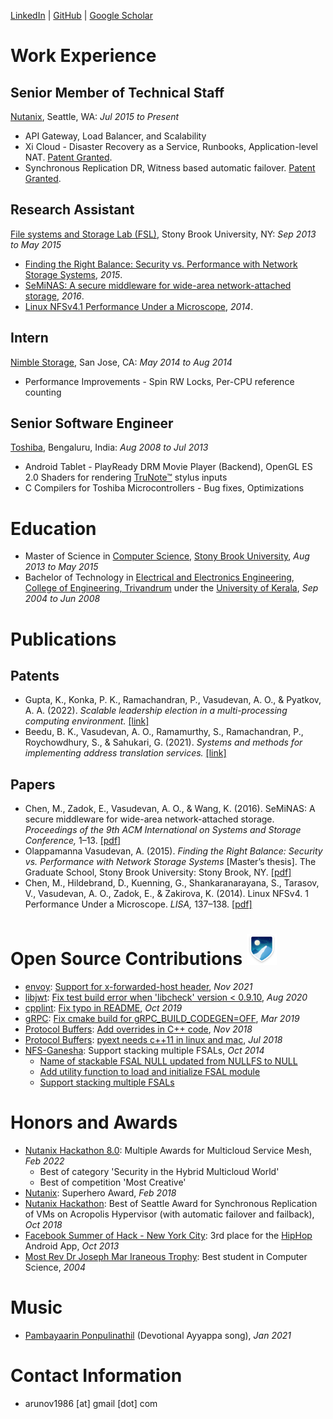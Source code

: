 [LinkedIn](https://www.linkedin.com/in/arunov/) | [GitHub](https://www.github.com/arunov/) | [Google Scholar](https://scholar.google.com/citations?hl=en&user=S0O40kUAAAAJ)

# Work Experience
## Senior Member of Technical Staff
[Nutanix](https://www.nutanix.com/), Seattle, WA: _Jul 2015 to Present_

- API Gateway, Load Balancer, and Scalability
- Xi Cloud - Disaster Recovery as a Service, Runbooks, Application-level NAT. [Patent Granted](https://patents.google.com/patent/US11171913B2/en).
- Synchronous Replication DR, Witness based automatic failover. [Patent Granted](https://patents.google.com/patent/US11218418B2/en).

## Research Assistant
[File systems and Storage Lab (FSL)](http://www.fsl.cs.stonybrook.edu/), Stony Brook University, NY: _Sep 2013 to May 2015_

- [Finding the Right Balance: Security vs. Performance with Network Storage Systems](https://www.fsl.cs.sunysb.edu/docs/arun-msthesis/arun-msthesis.pdf), _2015_.
- [SeMiNAS: A secure middleware for wide-area network-attached storage](https://www.fsl.cs.stonybrook.edu/docs/nfs4perf/seminas-systor16.pdf), _2016_.
- [Linux NFSv4.1 Performance Under a Microscope](https://www.filesystems.org/docs/nfs4perf/nfs4perf-microscope.pdf), _2014_.

## Intern
[Nimble Storage](https://www.hpe.com/us/en/storage/nimble.html), San Jose, CA: _May 2014 to Aug 2014_

- Performance Improvements - Spin RW Locks, Per-CPU reference counting

## Senior Software Engineer
[Toshiba](http://www.toshiba-tsip.com/tsip/), Bengaluru, India: _Aug 2008 to Jul 2013_

- Android Tablet - PlayReady DRM Movie Player (Backend), OpenGL ES 2.0 Shaders for rendering [TruNote&trade;](https://www.youtube.com/watch?v=kJFNmfYMTzA) stylus inputs
- C Compilers for Toshiba Microcontrollers - Bug fixes, Optimizations

# Education
- Master of Science in [Computer Science](https://www.cs.stonybrook.edu/), [Stony Brook University](https://www.stonybrook.edu/), _Aug 2013 to May 2015_
- Bachelor of Technology in [Electrical and Electronics Engineering](http://www.ee.cet.ac.in/), [College of Engineering, Trivandrum](http://www.cet.ac.in/) under the [University of Kerala](http://www.keralauniversity.ac.in/), _Sep 2004 to Jun 2008_

# Publications

## Patents
<!-- TODO: Figure out how to get bibtex working with Github Pages -->
<!-- - reference gupta2022scalable -->
<!--   [\[link\]](https://patents.google.com/patent/US11218418B2/en) -->
<!-- - reference beedu2020systems -->
<!--   [\[link\]](https://patents.google.com/patent/US11171913B2/en) -->
- Gupta, K., Konka, P. K., Ramachandran, P., Vasudevan, A. O., & Pyatkov, A. A. (2022). _Scalable leadership election in a multi-processing computing environment._
  [\[link\]](https://patents.google.com/patent/US11218418B2/en)
- Beedu, B. K., Vasudevan, A. O., Ramamurthy, S., Ramachandran, P., Roychowdhury, S., & Sahukari, G. (2021). _Systems and methods for implementing address translation services._
  [\[link\]](https://patents.google.com/patent/US11171913B2/en)

## Papers
<!-- TODO: Figure out how to get bibtex working with Github Pages -->
<!-- - reference chen2016seminas -->
<!--   [\[pdf\]](https://www.fsl.cs.stonybrook.edu/docs/nfs4perf/seminas-systor16.pdf) -->
<!-- - reference olappamanna2015finding -->
<!--   [\[pdf\]](https://www.fsl.cs.sunysb.edu/docs/arun-msthesis/arun-msthesis.pdf) -->
<!-- - reference chen2014linux -->
<!--   [\[pdf\]](https://www.filesystems.org/docs/nfs4perf/nfs4perf-microscope.pdf) -->
- Chen, M., Zadok, E., Vasudevan, A. O., & Wang, K. (2016). SeMiNAS: A secure middleware for wide-area network-attached storage. _Proceedings of the 9th ACM International on Systems and Storage Conference,_ 1–13.
  [\[pdf\]](https://www.fsl.cs.stonybrook.edu/docs/nfs4perf/seminas-systor16.pdf)
- Olappamanna Vasudevan, A. (2015). _Finding the Right Balance: Security vs. Performance with Network Storage Systems_ [Master’s thesis]. The Graduate School, Stony Brook University: Stony Brook, NY.
  [\[pdf\]](https://www.fsl.cs.sunysb.edu/docs/arun-msthesis/arun-msthesis.pdf)
- Chen, M., Hildebrand, D., Kuenning, G., Shankaranarayana, S., Tarasov, V., Vasudevan, A. O., Zadok, E., & Zakirova, K. (2014). Linux NFSv4. 1 Performance Under a Microscope. _LISA,_ 137–138.
  [\[pdf\]](https://www.filesystems.org/docs/nfs4perf/nfs4perf-microscope.pdf)

# Open Source Contributions <a href="https://archiveprogram.github.com/arctic-vault/"><img src="/images/badge--acv-64.png" height="50" width="auto" alt="GH arctic badge" title="GitHub Arctic Code Vault Contributor, 2020"></a>
- [envoy](https://www.envoyproxy.io/): [Support for x-forwarded-host header](https://github.com/envoyproxy/envoy/pull/18639), _Nov 2021_
- [libjwt](http://benmcollins.github.io/libjwt/): [Fix test build error when 'libcheck' version < 0.9.10](https://github.com/benmcollins/libjwt/pull/135), _Aug 2020_
- [cpplint](https://google.github.io/styleguide/): [Fix typo in README](https://github.com/cpplint/cpplint/pull/109), _Oct 2019_
- [gRPC](https://grpc.io/): [Fix cmake build for gRPC_BUILD_CODEGEN=OFF](https://github.com/grpc/grpc/pull/17982), _Mar 2019_
- [Protocol Buffers](https://developers.google.com/protocol-buffers): [Add overrides in C++ code](https://github.com/protocolbuffers/protobuf/pull/5375), _Nov 2018_
- [Protocol Buffers](https://developers.google.com/protocol-buffers): [pyext needs c++11 in linux and mac](https://github.com/protocolbuffers/protobuf/pull/4930), _Jul 2018_
- [NFS-Ganesha](https://nfs-ganesha.github.io/): Support stacking multiple FSALs, _Oct 2014_
  - [Name of stackable FSAL NULL updated from NULLFS to NULL](https://github.com/nfs-ganesha/nfs-ganesha/commit/0a049d5949886a05244698aa8628203e3065f2c0)
  - [Add utility function to load and initialize FSAL module](https://github.com/nfs-ganesha/nfs-ganesha/commit/23075a5857a784e8db5eafb8eea4f5252c3e182c)
  - [Support stacking multiple FSALs](https://github.com/nfs-ganesha/nfs-ganesha/commit/216b9a2f2ff4b2d5657a8781699a768f691e0416)

# Honors and Awards
- [Nutanix Hackathon 8.0](https://www.youtube.com/watch?v=cn6VzcnAMms): Multiple Awards for Multicloud Service Mesh, _Feb 2022_
  - Best of category 'Security in the Hybrid Multicloud World'
  - Best of competition 'Most Creative'
- [Nutanix](https://www.nutanix.com/): Superhero Award, _Feb 2018_
- [Nutanix Hackathon](https://www.youtube.com/watch?v=cn6VzcnAMms): Best of Seattle Award for Synchronous Replication of VMs on Acropolis Hypervisor (with automatic failover and failback), _Oct 2018_
- [Facebook Summer of Hack - New York City](https://www.facebook.com/events/149609545248155/): 3rd place for the [HipHop](https://github.com/arunov/hiphop) Android App, _Oct 2013_
- [Most Rev Dr Joseph Mar Iraneous Trophy](http://stthomascentralschool.edu.in/about.aspx): Best student in Computer Science, _2004_

# Music
- [Pambayaarin Ponpulinathil](https://youtu.be/9mvjJXvCsAQ) (Devotional Ayyappa song), _Jan 2021_

# Contact Information
- arunov1986 [at] gmail [dot] com
